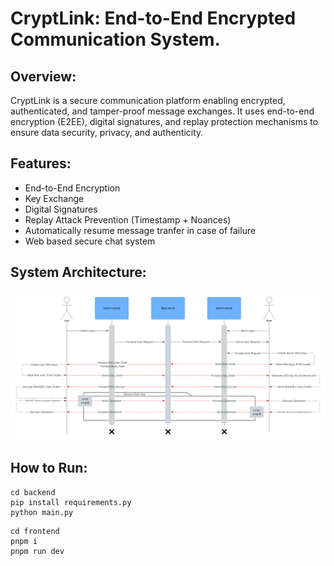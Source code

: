# CryptLink: End-to-End Encrypted Communication System.

## Overview:

CryptLink is a secure communication platform enabling encrypted, authenticated, and tamper-proof message exchanges. It uses end-to-end encryption (E2EE), digital signatures, and replay protection mechanisms to ensure data security, privacy, and authenticity.

## Features:
- End-to-End Encryption
- Key Exchange
- Digital Signatures
- Replay Attack Prevention (Timestamp + Noances)
- Automatically resume message tranfer in case of failure
- Web based secure chat system

## System Architecture:
![Sequence Diagram](./images/Sequence%20diagram.png)

## How to Run:

```
cd backend
pip install requirements.py
python main.py
```

```
cd frontend
pnpm i 
pnpm run dev
```